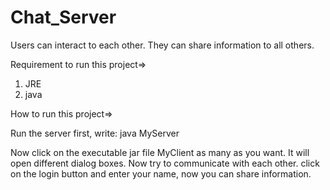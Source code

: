 # Chat_Server
Users can interact to each other. They can share information to all others.

Requirement to run this project=>

1) JRE
2) java

How to run this project=>

Run the server first, write: java MyServer

Now click on the executable jar file MyClient as many as you want. It will open different dialog boxes. Now try to communicate with each other.
click on the login button and enter your name, now you can share information.

